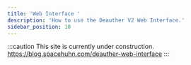 ```yaml
---
title: 'Web Interface '
description: 'How to use the Deauther V2 Web Interface.'
sidebar_position: 10
---
```


:::caution
This site is currently under construction.  
https://blog.spacehuhn.com/deauther-web-interface
:::